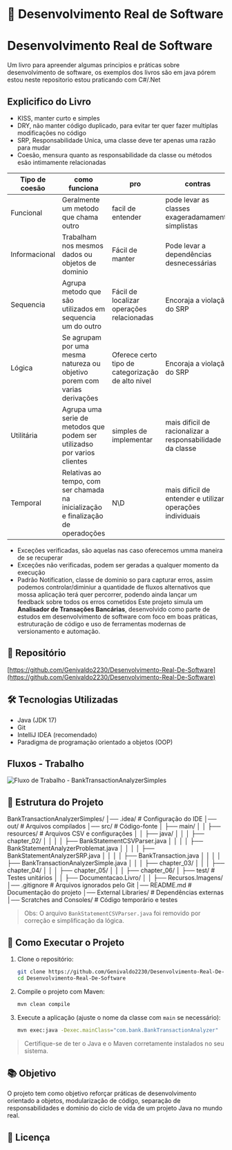 # 💼 Desenvolvimento Real de Software
# Desenvolvimento Real de Software

Um livro para apreender algumas principios e práticas sobre desenvolvimento de software, os exemplos dos livros são em java pórem estou neste repositorio estou praticando com C#/.Net

## Explicifico do Livro
+ KISS, manter curto e simples
+ DRY, não manter código duplicado, para evitar ter quer fazer multiplas modificações no código
+ SRP, Responsabilidade Unica, uma classe deve ter apenas uma razão para mudar
+ Coesão, mensura quanto as responsabilidade da classe ou métodos esão intimamente relacionadas

Tipo de coesão | como funciona | pro | contras
---|---|---|---|
Funcional | Geralmente um metodo que chama outro | facil de entender | pode levar as classes exageradamamente simplistas
Informacional | Trabalham nos mesmos dados ou objetos de dominio | Fácil de manter | Pode levar a dependências desnecessárias
Sequencia | Agrupa metodo que são utilizados em  sequencia um do outro | Fácil de localizar operações relacionadas | Encoraja a violação do SRP
Lógica | Se agrupam por uma mesma natureza ou objetivo porem com varias derivações | Oferece certo tipo de categorização de alto nivel | Encoraja a violação do SRP
Utilitária | Agrupa uma serie de metodos que podem ser utilizadso por varios clientes  | simples de implementar | mais dificil de racionalizar a responsabilidade da classe
Temporal | Relativas ao tempo, com ser chamada na inicialização e finalização de operadoções | N\D | mais dificil de entender e utilizar operações individuais

+ Exceções verificadas, são aquelas nas caso oferecemos umma maneira de se recuperar
+ Exceções não verificadas, podem ser geradas a qualquer momento da execução
+ Padrão Notification, classe de dominio so para capturar erros, assim podemos controlar/diminiur a quantidade de fluxos alternativos que mossa aplicação terá quer percorrer, podendo ainda lançar um feedback sobre todos os erros cometidos
Este projeto simula um **Analisador de Transações Bancárias**, desenvolvido como parte de estudos em desenvolvimento de software com foco em boas práticas, estruturação de código e uso de ferramentas modernas de versionamento e automação.

## 🔗 Repositório

[https://github.com/Genivaldo2230/Desenvolvimento-Real-De-Software](https://github.com/Genivaldo2230/Desenvolvimento-Real-De-Software)

## 🛠️ Tecnologias Utilizadas

- Java (JDK 17)
- Git
- IntelliJ IDEA (recomendado)
- Paradigma de programação orientado a objetos (OOP)
## Fluxos - Trabalho

![Fluxo de Trabalho - BankTransactionAnalyzerSimples](https://github.com/user-attachments/assets/87209a1f-7e41-4cea-88ab-f40e399304b9)


##
## 📁 Estrutura do Projeto

BankTransactionAnalyzerSimples/
│── .idea/                    # Configuração do IDE
│── out/                      # Arquivos compilados
│── src/                      # Código-fonte
│   ├── main/
│   │   ├── resources/        # Arquivos CSV e configurações
│   │   ├── java/
│   │   │   ├── chapter_02/
│   │   │   │   ├── BankStatementCSVParser.java
│   │   │   │   ├── BankStatementAnalyzerProblemat.java
│   │   │   │   ├── BankStatementAnalyzerSRP.java
│   │   │   │   ├── BankTransaction.java
│   │   │   │   ├── BankTransactionAnalyzerSimple.java
│   │   │   ├── chapter_03/
│   │   │   ├── chapter_04/
│   │   │   ├── chapter_05/
│   │   │   ├── chapter_06/
│   ├── test/                 # Testes unitários
│   │   ├── Documentacao.Livro/
│   │   ├── Recursos.Imagens/
│── .gitignore                 # Arquivos ignorados pelo Git
│── README.md                  # Documentação do projeto
│── External Libraries/         # Dependências externas
│── Scratches and Consoles/     # Código temporário e testes



> Obs: O arquivo `BankStatementCSVParser.java` foi removido por correção e simplificação da lógica.

## 🚀 Como Executar o Projeto

1. Clone o repositório:
   ```bash
   git clone https://github.com/Genivaldo2230/Desenvolvimento-Real-De-Software.git
   cd Desenvolvimento-Real-De-Software
   ```

2. Compile o projeto com Maven:
   ```bash
   mvn clean compile
   ```

3. Execute a aplicação (ajuste o nome da classe com `main` se necessário):
   ```bash
   mvn exec:java -Dexec.mainClass="com.bank.BankTransactionAnalyzer"
   ```

> Certifique-se de ter o Java e o Maven corretamente instalados no seu sistema.

## 📚 Objetivo

O projeto tem como objetivo reforçar práticas de desenvolvimento orientado a objetos, modularização de código, separação de responsabilidades e domínio do ciclo de vida de um projeto Java no mundo real.

## 🧾 Licença

